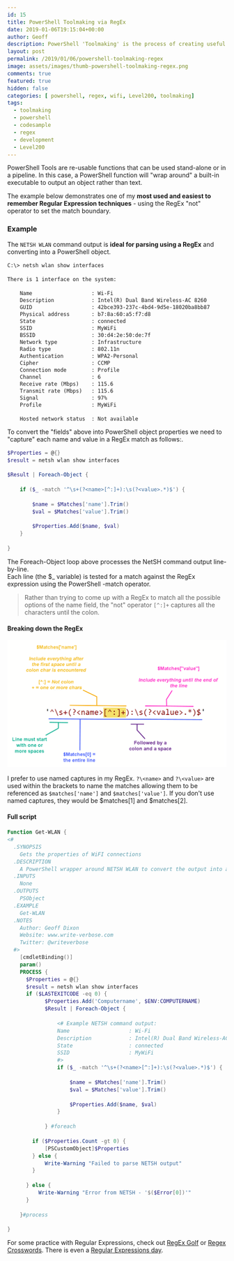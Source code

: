 ```yaml
---
id: 15
title: PowerShell Toolmaking via RegEx
date: 2019-01-06T19:15:04+00:00
author: Geoff
description: PowerShell 'Toolmaking' is the process of creating useful re-usable tools, often by leveraging built-in executables. This post describes how the detailed output of NETSH WLAN can be converted to objects and properties using regular expression parsing.
layout: post
permalink: /2019/01/06/powershell-toolmaking-regex
image: assets/images/thumb-powershell-toolmaking-regex.png
comments: true
featured: true
hidden: false
categories: [ powershell, regex, wifi, Level200, toolmaking]
tags:
  - toolmaking
  - powershell
  - codesample
  - regex
  - development
  - Level200
---
```

PowerShell Tools are re-usable functions that can be used stand-alone or in a pipeline.
In this case, a PowerShell function will "wrap around" a built-in executable to output an object rather than text.

The example below demonstrates one of my **most used and easiest to remember Regular Expression techniques** - using the RegEx "not" operator to set the match boundary.
### Example
The `NETSH WLAN` command output is **ideal for parsing using a RegEx** and converting into a PowerShell object.
```
C:\> netsh wlan show interfaces

There is 1 interface on the system:

    Name                   : Wi-Fi
    Description            : Intel(R) Dual Band Wireless-AC 8260
    GUID                   : 42bce393-237c-4bd4-9d5e-18020ba8bb87
    Physical address       : b7:8a:60:a5:f7:d8
    State                  : connected
    SSID                   : MyWiFi
    BSSID                  : 30:d4:2e:50:de:7f
    Network type           : Infrastructure
    Radio type             : 802.11n
    Authentication         : WPA2-Personal
    Cipher                 : CCMP
    Connection mode        : Profile
    Channel                : 6
    Receive rate (Mbps)    : 115.6
    Transmit rate (Mbps)   : 115.6
    Signal                 : 97%
    Profile                : MyWiFi

    Hosted network status  : Not available
```
To convert the "fields" above into PowerShell object properties we need to "capture" each name and value in a RegEx match as follows:.
```powershell
$Properties = @{}
$result = netsh wlan show interfaces

$Result | Foreach-Object {

    if ($_ -match '^\s+(?<name>[^:]+):\s(?<value>.*)$') {

        $name = $Matches['name'].Trim()
        $val = $Matches['value'].Trim()

        $Properties.Add($name, $val)
    }

}
```
The Foreach-Object loop above processes the NetSH command output line-by-line.<br>
Each line (the $_ variable) is tested for a match against the RegEx expression using the PowerShell -match operator.

>Rather than trying to come up with a RegEx to match all the possible options of the name field, the "not" operator `[^:]+` captures all the characters until the colon.

#### Breaking down the RegEx
![RegEx](/assets/images/powershell-toolmaking-regex1.png)

I prefer to use named captures in my RegEx. `?\<name>` and `?\<value>` are used within the brackets to name the matches allowing them to be referenced as `$matches['name']` and `$matches['value']`.
If you don't use named captures, they would be $matches[1] and $matches[2].

#### Full script
```powershell
Function Get-WLAN {
<#
  .SYNOPSIS
    Gets the properties of WiFI connections
  .DESCRIPTION
    A PowerShell wrapper around NETSH WLAN to convert the output into a PS object
  .INPUTS
    None
  .OUTPUTS
    PSObject
  .EXAMPLE
    Get-WLAN
  .NOTES
    Author: Geoff Dixon
    Website: www.write-verbose.com
    Twitter: @writeverbose
  #>
    [cmdletBinding()]
    param()
    PROCESS {
      $Properties = @{}
      $result = netsh wlan show interfaces
      if ($LASTEXITCODE -eq 0) {
            $Properties.Add('Computername', $ENV:COMPUTERNAME)
            $Result | Foreach-Object {

                <# Example NETSH command output:
                Name                   : Wi-Fi
                Description            : Intel(R) Dual Band Wireless-AC 8260
                State                  : connected
                SSID                   : MyWiFi
                #>
                if ($_ -match '^\s+(?<name>[^:]+):\s(?<value>.*)$') {

                    $name = $Matches['name'].Trim()
                    $val = $Matches['value'].Trim()

                    $Properties.Add($name, $val)
                }

            } #foreach

        if ($Properties.Count -gt 0) {
            [PSCustomObject]$Properties
        } else {
            Write-Warning "Failed to parse NETSH output"
        }

      } else {
          Write-Warning "Error from NETSH - '$($Error[0])'"
      }

    }#process

}
```
For some practice with Regular Expressions, check out [RegEx Golf](https://alf.nu/RegexGolf/) or [Regex Crosswords](https://regexcrossword.com/). There is even a [Regular Expressions day](https://www.bennadel.com/blog/3629-the-12th-annual-regular-expression-day---june-1st-2019.htm).

